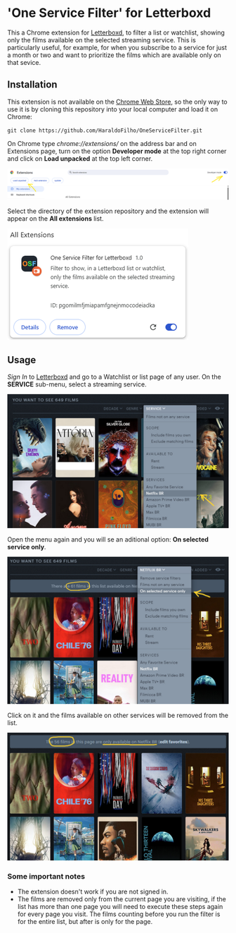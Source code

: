 # 'One Service Filter' for Letterboxd

This a Chrome extension for [Letterboxd](https://letterboxd.com/), to filter a list or watchlist, showing only the films available on the selected streaming service. This is particularly useful, for example, for when you subscribe to a  service for just a month or two and want to prioritize the films which are available only on that sevice.

## Installation

This extension is not available on the [Chrome Web Store](https://chromewebstore.google.com/), so the only way to use it is by cloning this repository into your local computer and load it on Chrome:

```
git clone https://github.com/HaraldoFilho/OneServiceFilter.git
```

On Chrome type _chrome://extensions/_ on the address bar and on Extensions page, turn on the option **Developer mode** at the top right corner and click on **Load unpacked** at the top left corner.

![Loading extension](images/img_1.png)

Select the directory of the extension repository and the extension will appear on the **All extensions** list.

![Extension list](images/img_2.png)

## Usage

_Sign In_ to [Letterboxd](https://letterboxd.com/) and go to a Watchlist or list page of any user. On the **SERVICE** sub-menu, select a streaming service.

![SERVICE menu](images/img_3.png)

Open the menu again and you will se an aditional option: **On selected service only**. 

![Additional option](images/img_4.png)

Click on it and the films available on other services will be removed from the list.

![Filtered list](images/img_5.png)

### Some important notes
- The extension doesn't work if you are not signed in.
- The films are removed only from the current page you are visiting, if the list has more than one page you will need to execute these steps again for every page you visit. The films counting before you run the filter is for the entire list, but after is only for the page.


